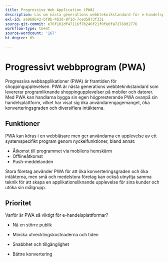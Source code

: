 ```yaml
---
title: Progressive Web Application (PWA)
description: Läs om nästa generations webbteknikstandard för e-handelsplatser.
exl-id: aa968642-bf8b-4b3d-8f1d-7ced5973f331
source-git-commit: e76f101df47116f7b246f21f0fe0fa72769d2776
workflow-type: tm+mt
source-wordcount: '167'
ht-degree: 0%

---
```


# Progressivt webbprogram (PWA)

Progressiva webbapplikationer (PWA) är framtiden för shoppingupplevelsen. PWA är nästa generations webbteknikstandard som levererar programliknande shoppingupplevelser på mobiler och datorer. Med PWA kan handlarna bygga sin egen högpresterande PWA ovanpå sin handelsplattform, vilket har visat sig öka användarengagemanget, öka konverteringsgraden och diversifiera intäkterna.

## Funktioner

PWA kan köras i en webbläsare men ger användarna en upplevelse av ett systemspecifikt program genom nyckelfunktioner, bland annat:

- Åtkomst till programmet via mobilens hemskärm
- Offlineåtkomst
- Push-meddelanden

Stora företag använder PWA för att öka konverteringsgraden och öka intäkterna, men små och medelstora företag kan också utnyttja samma teknik för att skapa en applikationsliknande upplevelse för sina kunder och utöka sin målgrupp.

## Prioritet

Varför är PWA så viktigt för e-handelsplattformar?

- Nå en större publik

- Minska utvecklingskostnaderna och tiden

- Snabbhet och tillgänglighet

- Bättre konvertering
